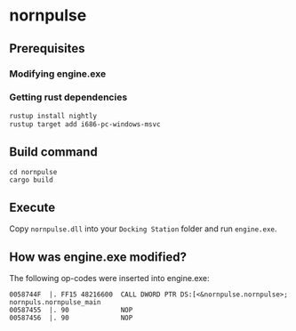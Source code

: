 # nornpulse

## Prerequisites

### Modifying engine.exe

### Getting rust dependencies

```sh
rustup install nightly
rustup target add i686-pc-windows-msvc
```

## Build command

```
cd nornpulse
cargo build
```

## Execute

Copy `nornpulse.dll` into your `Docking Station` folder and run `engine.exe`.

## How was engine.exe modified?

The following op-codes were inserted into engine.exe:

```
0058744F  |. FF15 48216600  CALL DWORD PTR DS:[<&nornpulse.nornpulse>;  nornpuls.nornpulse_main
00587455  |. 90             NOP
00587456  |. 90             NOP
```
